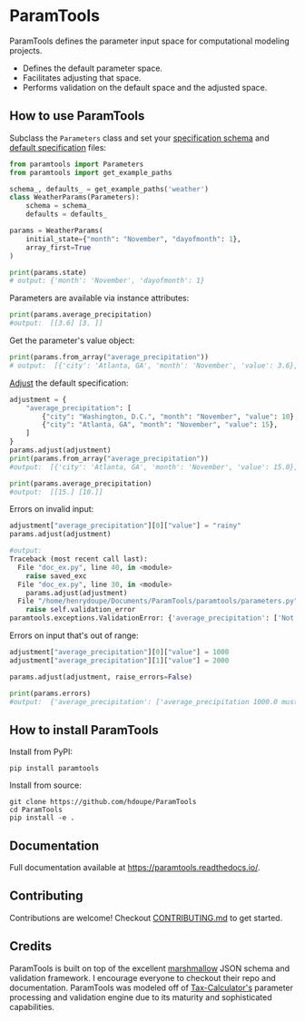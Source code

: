 # ParamTools

ParamTools defines the parameter input space for computational modeling projects.

- Defines the default parameter space.
- Facilitates adjusting that space.
- Performs validation on the default space and the adjusted space.

How to use ParamTools
---------------------------

Subclass the `Parameters` class and set your [specification schema](#specification-schema) and [default specification](#default-specification) files:

```python
from paramtools import Parameters
from paramtools import get_example_paths

schema_, defaults_ = get_example_paths('weather')
class WeatherParams(Parameters):
    schema = schema_
    defaults = defaults_

params = WeatherParams(
    initial_state={"month": "November", "dayofmonth": 1},
    array_first=True
)

print(params.state)
# output: {'month': 'November', 'dayofmonth': 1}

```

Parameters are available via instance attributes:

```python
print(params.average_precipitation)
#output:  [[3.6] [3. ]]

```

Get the parameter's value object:
```python
print(params.from_array("average_precipitation"))
# output:  [{'city': 'Atlanta, GA', 'month': 'November', 'value': 3.6}, {'city': 'Washington, D.C.', 'month': 'November', 'value': 3.0}]
```

[Adjust](#adjustment-schema) the default specification:

```python
adjustment = {
    "average_precipitation": [
        {"city": "Washington, D.C.", "month": "November", "value": 10},
        {"city": "Atlanta, GA", "month": "November", "value": 15},
    ]
}
params.adjust(adjustment)
print(params.from_array("average_precipitation"))
#output:  [{'city': 'Atlanta, GA', 'month': 'November', 'value': 15.0}, {'city': 'Washington, D.C.', 'month': 'November', 'value': 10.0}]

print(params.average_precipitation)
#output:  [[15.] [10.]]
```


Errors on invalid input:
```python
adjustment["average_precipitation"][0]["value"] = "rainy"
params.adjust(adjustment)

#output:
Traceback (most recent call last):
  File "doc_ex.py", line 40, in <module>
    raise saved_exc
  File "doc_ex.py", line 30, in <module>
    params.adjust(adjustment)
  File "/home/henrydoupe/Documents/ParamTools/paramtools/parameters.py", line 123, in adjust
    raise self.validation_error
paramtools.exceptions.ValidationError: {'average_precipitation': ['Not a valid number: rainy.']}

```

Errors on input that's out of range:
```python
adjustment["average_precipitation"][0]["value"] = 1000
adjustment["average_precipitation"][1]["value"] = 2000

params.adjust(adjustment, raise_errors=False)

print(params.errors)
#output:  {'average_precipitation': ['average_precipitation 1000.0 must be less than 50 for dimensions city=Washington, D.C. , month=November', 'average_precipitation 2000.0 must be less than 50 for dimensions city=Atlanta, GA , month=November']}

```

How to install ParamTools
-----------------------------------------

Install from PyPI:

```
pip install paramtools
```

Install from source:

```
git clone https://github.com/hdoupe/ParamTools
cd ParamTools
pip install -e .
```

Documentation
----------------
Full documentation available at https://paramtools.readthedocs.io/.

Contributing
-------------------------
Contributions are welcome! Checkout [CONTRIBUTING.md][3] to get started.

Credits
---------
ParamTools is built on top of the excellent [marshmallow][1] JSON schema and validation framework. I encourage everyone to checkout their repo and documentation. ParamTools was modeled off of [Tax-Calculator's][2] parameter processing and validation engine due to its maturity and sophisticated capabilities.

[1]: https://github.com/marshmallow-code/marshmallow
[2]: https://github.com/PSLmodels/Tax-Calculator
[3]: https://github.com/PSLmodels/ParamTools/blob/master/CONTRIBUTING.md